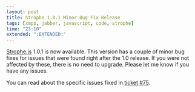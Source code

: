 ```yaml
---
layout: post
title: Strophe 1.0.1 Minor Bug Fix Release
tags: [xmpp, jabber, javascript, code, strophe]
time: "23:10"
extended: ":EXTENDED:"
---
```


[Strophe.js](http://code.stanziq.com/strophe) 1.0.1 is now
available. This version has a couple of minor bug fixes for issues
that were found right after the 1.0 release. If you were not affected
by these, there is no need to upgrade. Please let me know if you have
any issues.

You can read about the specific issues fixed in [ticket #75](http://code.stanziq.com/strophe/ticket/75).
